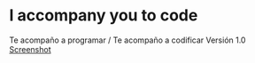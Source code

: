 # I accompany you to code
Te acompaño a programar / Te acompaño a codificar
Versión 1.0
[Screenshot](../images/MEDs.png)
